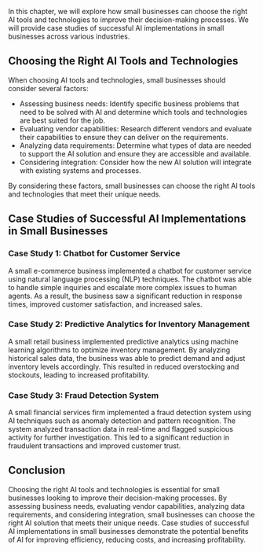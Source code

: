 
In this chapter, we will explore how small businesses can choose the right AI tools and technologies to improve their decision-making processes. We will provide case studies of successful AI implementations in small businesses across various industries.

Choosing the Right AI Tools and Technologies
--------------------------------------------

When choosing AI tools and technologies, small businesses should consider several factors:

* Assessing business needs: Identify specific business problems that need to be solved with AI and determine which tools and technologies are best suited for the job.
* Evaluating vendor capabilities: Research different vendors and evaluate their capabilities to ensure they can deliver on the requirements.
* Analyzing data requirements: Determine what types of data are needed to support the AI solution and ensure they are accessible and available.
* Considering integration: Consider how the new AI solution will integrate with existing systems and processes.

By considering these factors, small businesses can choose the right AI tools and technologies that meet their unique needs.

Case Studies of Successful AI Implementations in Small Businesses
-----------------------------------------------------------------

### Case Study 1: Chatbot for Customer Service

A small e-commerce business implemented a chatbot for customer service using natural language processing (NLP) techniques. The chatbot was able to handle simple inquiries and escalate more complex issues to human agents. As a result, the business saw a significant reduction in response times, improved customer satisfaction, and increased sales.

### Case Study 2: Predictive Analytics for Inventory Management

A small retail business implemented predictive analytics using machine learning algorithms to optimize inventory management. By analyzing historical sales data, the business was able to predict demand and adjust inventory levels accordingly. This resulted in reduced overstocking and stockouts, leading to increased profitability.

### Case Study 3: Fraud Detection System

A small financial services firm implemented a fraud detection system using AI techniques such as anomaly detection and pattern recognition. The system analyzed transaction data in real-time and flagged suspicious activity for further investigation. This led to a significant reduction in fraudulent transactions and improved customer trust.

Conclusion
----------

Choosing the right AI tools and technologies is essential for small businesses looking to improve their decision-making processes. By assessing business needs, evaluating vendor capabilities, analyzing data requirements, and considering integration, small businesses can choose the right AI solution that meets their unique needs. Case studies of successful AI implementations in small businesses demonstrate the potential benefits of AI for improving efficiency, reducing costs, and increasing profitability.
